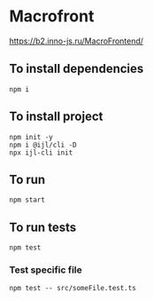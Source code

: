 # Macrofront

https://b2.inno-js.ru/MacroFrontend/

## To install dependencies

```
npm i
```

## To install project

```
npm init -y
npm i @ijl/cli -D
npx ijl-cli init
```

## To run

```
npm start
```

## To run tests

```
npm test
```

### Test specific file

```
npm test -- src/someFile.test.ts
```

